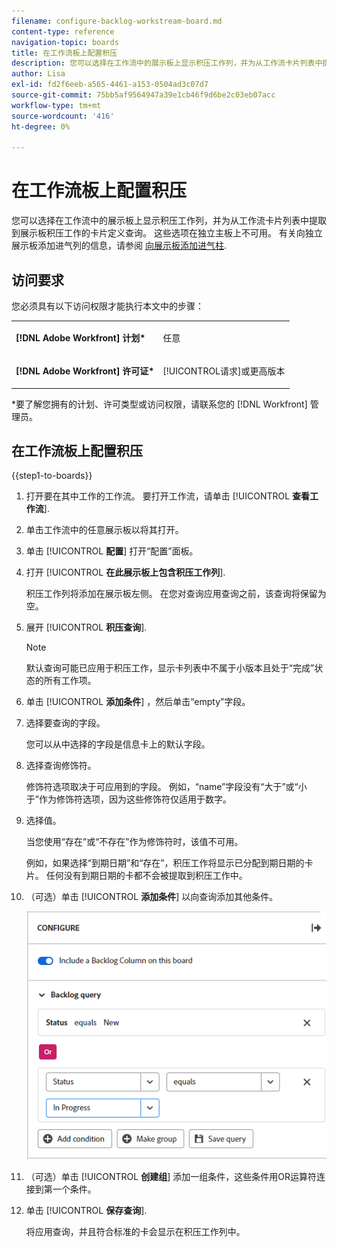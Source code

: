 ```yaml
---
filename: configure-backlog-workstream-board.md
content-type: reference
navigation-topic: boards
title: 在工作流板上配置积压
description: 您可以选择在工作流中的展示板上显示积压工作列，并为从工作流卡片列表中提取到展示板积压工作的卡片定义查询。
author: Lisa
exl-id: fd2f6eeb-a565-4461-a153-0504ad3c07d7
source-git-commit: 75bb5af9564947a39e1cb46f9d6be2c03eb07acc
workflow-type: tm+mt
source-wordcount: '416'
ht-degree: 0%

---
```


# 在工作流板上配置积压

您可以选择在工作流中的展示板上显示积压工作列，并为从工作流卡片列表中提取到展示板积压工作的卡片定义查询。 这些选项在独立主板上不可用。 有关向独立展示板添加进气列的信息，请参阅 [向展示板添加进气柱](/help/quicksilver/agile/use-boards-agile-planning-tools/add-intake-column-to-board.md).

## 访问要求

您必须具有以下访问权限才能执行本文中的步骤：

<table style="table-layout:auto"> 
 <col> 
 </col> 
 <col> 
 </col> 
 <tbody> 
  <tr> 
   <td role="rowheader"><strong>[!DNL Adobe Workfront] 计划*</strong></td> 
   <td> <p>任意</p> </td> 
  </tr> 
  <tr> 
   <td role="rowheader"><strong>[!DNL Adobe Workfront] 许可证*</strong></td> 
   <td> <p>[!UICONTROL请求]或更高版本</p> </td> 
  </tr> 
 </tbody> 
</table>

&#42;要了解您拥有的计划、许可类型或访问权限，请联系您的 [!DNL Workfront] 管理员。

## 在工作流板上配置积压

{{step1-to-boards}}

1. 打开要在其中工作的工作流。 要打开工作流，请单击 [!UICONTROL **查看工作流**].
1. 单击工作流中的任意展示板以将其打开。
1. 单击 [!UICONTROL **配置**] 打开“配置”面板。
1. 打开 [!UICONTROL **在此展示板上包含积压工作列**].

   积压工作列将添加在展示板左侧。 在您对查询应用查询之前，该查询将保留为空。

1. 展开 [!UICONTROL **积压查询**].

   >[!NOTE]
   >
   >默认查询可能已应用于积压工作，显示卡列表中不属于小版本且处于“完成”状态的所有工作项。

1. 单击 [!UICONTROL **添加条件**] ，然后单击“empty”字段。
1. 选择要查询的字段。

   您可以从中选择的字段是信息卡上的默认字段。

1. 选择查询修饰符。

   修饰符选项取决于可应用到的字段。 例如，“name”字段没有“大于”或“小于”作为修饰符选项，因为这些修饰符仅适用于数字。

1. 选择值。

   当您使用“存在”或“不存在”作为修饰符时，该值不可用。

   例如，如果选择“到期日期”和“存在”，积压工作将显示已分配到期日期的卡片。 任何没有到期日期的卡都不会被提取到积压工作中。

1. （可选）单击 [!UICONTROL **添加条件**] 以向查询添加其他条件。

   ![积压查询](assets/backlog-query-wrkstrm-board.png)

1. （可选）单击 [!UICONTROL **创建组**] 添加一组条件，这些条件用OR运算符连接到第一个条件。
1. 单击 [!UICONTROL **保存查询**].

   将应用查询，并且符合标准的卡会显示在积压工作列中。
